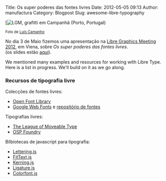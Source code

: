 Title: Os super poderes das fontes livres
Date: 2012-05-05 09:13
Author: manufactura
Category: Blogpost
Slug: awesome-libre-typography

[![](http://blog.manufacturaindependente.org/wp-content/uploads/2012/05/DSC_0019-1024x768.jpg "LGM, grafitti em Campanhã (Porto, Portugal)")

<small>Foto de [Luís
Camanho](http://itsagoodlifeifyoudontweaken.tumblr.com)</small>

No dia 3 de Maio fizemos uma apresentação na [Libre Graphics Meeting
2012](www.libregraphicsmeeting.org/2012/ "Libre Graphics Meeting 2012"),
em Viena, sobre *Os super poderes das fontes livres*.  
(os slides estão
[aqui](http://manufacturaindependente.com/files/awesome-libre-type_lgm2012.zip "The Awesome things libre typography enables you to do, Manufactura Independente, LGM 2012")).

We mentioned many examples and resources for working with Libre Type.  
Here is a list in progress. We'll build on it as we go along.

### Recursos de tipografia livre

Colecções de fontes livres:

-   [Open Font Library](http://openfontlibrary.org "Open Font Library")
-   [Google Web
    Fonts](http://www.google.com/webfonts "Google Web Fonts") e
    [repositório de
    fontes](http://code.google.com/p/googlefontdirectory/ "Repositório Google Web Fonts")

Tipografias livres:

-   [The League of Moveable
    Type](http://www.theleagueofmoveabletype.com "The League of Moveable Type")
-   [OSP
    Foundry](http://ospublish.constantvzw.org/foundry "OSP Foundry")

Bilbiotecas de javascript para tipografia:

-   [Lettering.js](http://letteringjs.com "Lettering.js")
-   [FitText,js](http://fittextjs.com "FitText.js")
-   [Kerning.js](http://kerningjs.com "Kerning.js")
-   [Ligature.js](http://chipcullen.com/ligatures/ "Ligatures.js")
-   [Colorfont.js](http://manufacturaindependente.com/colorfont "Colorfont.js")

